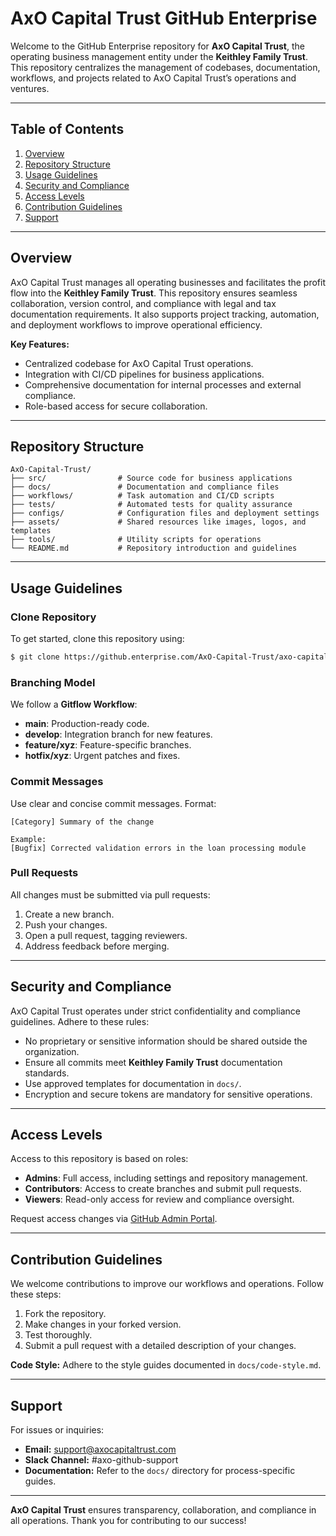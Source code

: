 # AxO Capital Trust GitHub Enterprise

Welcome to the GitHub Enterprise repository for **AxO Capital Trust**, the operating business management entity under the **Keithley Family Trust**. This repository centralizes the management of codebases, documentation, workflows, and projects related to AxO Capital Trust’s operations and ventures.

---

## Table of Contents

1. [Overview](#overview)
2. [Repository Structure](#repository-structure)
3. [Usage Guidelines](#usage-guidelines)
4. [Security and Compliance](#security-and-compliance)
5. [Access Levels](#access-levels)
6. [Contribution Guidelines](#contribution-guidelines)
7. [Support](#support)

---

## Overview
AxO Capital Trust manages all operating businesses and facilitates the profit flow into the **Keithley Family Trust**. This repository ensures seamless collaboration, version control, and compliance with legal and tax documentation requirements. It also supports project tracking, automation, and deployment workflows to improve operational efficiency.

**Key Features:**
- Centralized codebase for AxO Capital Trust operations.
- Integration with CI/CD pipelines for business applications.
- Comprehensive documentation for internal processes and external compliance.
- Role-based access for secure collaboration.

---

## Repository Structure

```
AxO-Capital-Trust/
├── src/                # Source code for business applications
├── docs/               # Documentation and compliance files
├── workflows/          # Task automation and CI/CD scripts
├── tests/              # Automated tests for quality assurance
├── configs/            # Configuration files and deployment settings
├── assets/             # Shared resources like images, logos, and templates
├── tools/              # Utility scripts for operations
└── README.md           # Repository introduction and guidelines
```

---

## Usage Guidelines

### Clone Repository
To get started, clone this repository using:
```bash
$ git clone https://github.enterprise.com/AxO-Capital-Trust/axo-capital.git
```

### Branching Model
We follow a **Gitflow Workflow**:
- **main**: Production-ready code.
- **develop**: Integration branch for new features.
- **feature/xyz**: Feature-specific branches.
- **hotfix/xyz**: Urgent patches and fixes.

### Commit Messages
Use clear and concise commit messages. Format:
```
[Category] Summary of the change

Example:
[Bugfix] Corrected validation errors in the loan processing module
```

### Pull Requests
All changes must be submitted via pull requests:
1. Create a new branch.
2. Push your changes.
3. Open a pull request, tagging reviewers.
4. Address feedback before merging.

---

## Security and Compliance
AxO Capital Trust operates under strict confidentiality and compliance guidelines. Adhere to these rules:
- No proprietary or sensitive information should be shared outside the organization.
- Ensure all commits meet **Keithley Family Trust** documentation standards.
- Use approved templates for documentation in `docs/`.
- Encryption and secure tokens are mandatory for sensitive operations.

---

## Access Levels
Access to this repository is based on roles:
- **Admins**: Full access, including settings and repository management.
- **Contributors**: Access to create branches and submit pull requests.
- **Viewers**: Read-only access for review and compliance oversight.

Request access changes via [GitHub Admin Portal](https://github.enterprise.com/access-requests).

---

## Contribution Guidelines
We welcome contributions to improve our workflows and operations. Follow these steps:
1. Fork the repository.
2. Make changes in your forked version.
3. Test thoroughly.
4. Submit a pull request with a detailed description of your changes.

**Code Style:** Adhere to the style guides documented in `docs/code-style.md`.

---

## Support
For issues or inquiries:
- **Email:** support@axocapitaltrust.com
- **Slack Channel:** #axo-github-support
- **Documentation:** Refer to the `docs/` directory for process-specific guides.

---

**AxO Capital Trust** ensures transparency, collaboration, and compliance in all operations. Thank you for contributing to our success!
